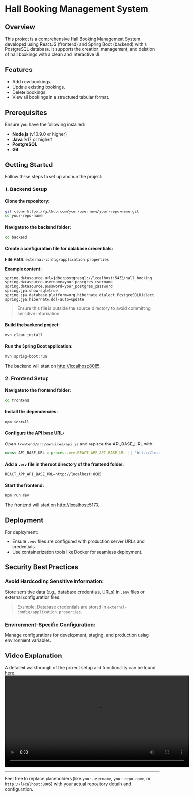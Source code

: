 # Hall Booking Management System

## Overview

This project is a comprehensive Hall Booking Management System developed using ReactJS (frontend) and Spring Boot (backend) with a PostgreSQL database. It supports the creation, management, and deletion of hall bookings with a clean and interactive UI.

## Features

- Add new bookings.
- Update existing bookings.
- Delete bookings.
- View all bookings in a structured tabular format.

## Prerequisites

Ensure you have the following installed:

- **Node.js** (v10.9.0 or higher)
- **Java** (v17 or higher)
- **PostgreSQL**
- **Git**

## Getting Started

Follow these steps to set up and run the project:

### 1. Backend Setup

#### Clone the repository:
```bash
git clone https://github.com/your-username/your-repo-name.git
cd your-repo-name
```

#### Navigate to the backend folder:
```bash
cd backend
```

#### Create a configuration file for database credentials:

**File Path:** `external-config/application.properties`

**Example content:**
```
spring.datasource.url=jdbc:postgresql://localhost:5432/hall_booking
spring.datasource.username=your_postgres_username
spring.datasource.password=your_postgres_password
spring.jpa.show-sql=true
spring.jpa.database-platform=org.hibernate.dialect.PostgreSQLDialect
spring.jpa.hibernate.ddl-auto=update
```

> Ensure this file is outside the source directory to avoid committing sensitive information.

#### Build the backend project:
```bash
mvn clean install
```

#### Run the Spring Boot application:
```bash
mvn spring-boot:run
```

The backend will start on [http://localhost:8085](http://localhost:8085).

### 2. Frontend Setup

#### Navigate to the frontend folder:
```bash
cd frontend
```

#### Install the dependencies:
```bash
npm install
```

#### Configure the API base URL:

Open `frontend/src/services/api.js` and replace the API_BASE_URL with:
```javascript
const API_BASE_URL = process.env.REACT_APP_API_BASE_URL || 'http://localhost:8085';
```

#### Add a `.env` file in the root directory of the frontend folder:
```
REACT_APP_API_BASE_URL=http://localhost:8085
```

#### Start the frontend:
```bash
npm run dev
```

The frontend will start on [http://localhost:5173](http://localhost:5173).

## Deployment

For deployment:

- Ensure `.env` files are configured with production server URLs and credentials.
- Use containerization tools like Docker for seamless deployment.

## Security Best Practices

### Avoid Hardcoding Sensitive Information:

Store sensitive data (e.g., database credentials, URLs) in `.env` files or external configuration files.

> Example: Database credentials are stored in `external-config/application.properties`.

### Environment-Specific Configuration:

Manage configurations for development, staging, and production using environment variables.

## Video Explanation

A detailed walkthrough of the project setup and functionality can be found here.
<video src="https://drive.google.com/file/d/18yXI50Af6sXcGRbq7tn9wDVBlF17N35Q/view?usp=drive_link" controls width="600"></video>


---

Feel free to replace placeholders (like `your-username`, `your-repo-name`, or `http://localhost:8085`) with your actual repository details and configuration.

